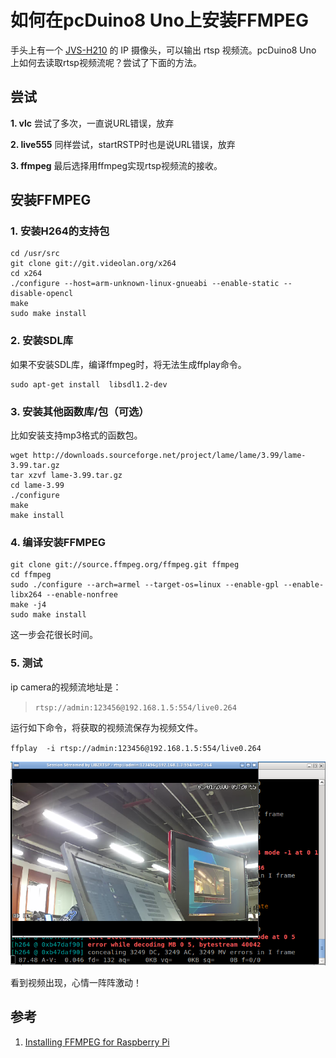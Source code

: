 # 如何在pcDuino8 Uno上安装FFMPEG
手头上有一个 [JVS-H210](http://en.jovision.com/Products/ProductView.aspx?id=239) 的 IP 摄像头，可以输出 rtsp 视频流。pcDuino8 Uno 上如何去读取rtsp视频流呢？尝试了下面的方法。

## 尝试

**1.  vlc**
尝试了多次，一直说URL错误，放弃

**2. live555**
同样尝试，startRSTP时也是说URL错误，放弃

**3. ffmpeg**
最后选择用ffmpeg实现rtsp视频流的接收。

## 安装FFMPEG
### 1. 安装H264的支持包
```shell
cd /usr/src
git clone git://git.videolan.org/x264
cd x264
./configure --host=arm-unknown-linux-gnueabi --enable-static --disable-opencl
make
sudo make install 
```

### 2. 安装SDL库
如果不安装SDL库，编译ffmpeg时，将无法生成ffplay命令。
```shell
sudo apt-get install  libsdl1.2-dev
```

### 3. 安装其他函数库/包（可选）
比如安装支持mp3格式的函数包。
```shell
wget http://downloads.sourceforge.net/project/lame/lame/3.99/lame-3.99.tar.gz
tar xzvf lame-3.99.tar.gz
cd lame-3.99
./configure
make
make install
```

### 4. 编译安装FFMPEG
```shell
git clone git://source.ffmpeg.org/ffmpeg.git ffmpeg
cd ffmpeg
sudo ./configure --arch=armel --target-os=linux --enable-gpl --enable-libx264 --enable-nonfree
make -j4
sudo make install
```
这一步会花很长时间。

### 5. 测试
ip camera的视频流地址是：

> `rtsp://admin:123456@192.168.1.5:554/live0.264`

运行如下命令，将获取的视频流保存为视频文件。

`ffplay  -i rtsp://admin:123456@192.168.1.5:554/live0.264`

![video](/images/top.png)

看到视频出现，心情一阵阵激动！

##  参考
1. [Installing FFMPEG for Raspberry Pi](http://www.jeffreythompson.org/blog/2014/11/13/installing-ffmpeg-for-raspberry-pi/)